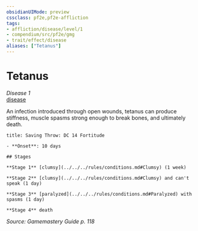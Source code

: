 ```yaml
---
obsidianUIMode: preview
cssclass: pf2e,pf2e-affliction
tags:
- affliction/disease/level/1
- compendium/src/pf2e/gmg
- trait/effect/disease
aliases: ["Tetanus"]
---
```

# Tetanus
*Disease 1*  
[disease](rules/traits/disease.md)  

An infection introduced through open wounds, tetanus can produce stiffness, muscle spasms strong enough to break bones, and ultimately death.

```ad-inline-affliction
title: Saving Throw: DC 14 Fortitude

- **Onset**: 10 days

## Stages

**Stage 1** [clumsy](../../../rules/conditions.md#Clumsy) (1 week)

**Stage 2** [clumsy](../../../rules/conditions.md#Clumsy) and can't speak (1 day)

**Stage 3** [paralyzed](../../../rules/conditions.md#Paralyzed) with spasms (1 day)

**Stage 4** death
```

*Source: Gamemastery Guide p. 118*
